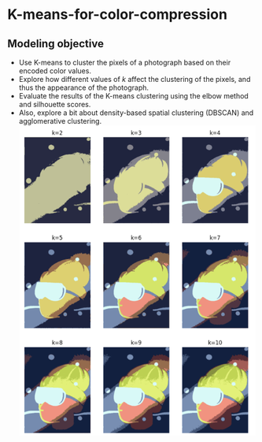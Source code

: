 # K-means-for-color-compression

## Modeling objective
- Use K-means to cluster the pixels of a photograph based on their encoded color values. 
- Explore how different values of _k_ affect the clustering of the pixels, and thus the appearance of the photograph. 
- Evaluate the results of the K-means clustering using the elbow method and silhouette scores.
- Also, explore a bit about density-based spatial clustering (DBSCAN) and agglomerative clustering.
![](https://github.com/YONGCACO3/K-means-for-color-compression/blob/aef326dcc2e749405bb2428bbf1f892e57d6974f/K-means%20color%20compression.png)
